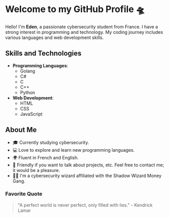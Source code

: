 # Welcome to my GitHub Profile 🛸

Hello! I'm **Eden**, a passionate cybersecurity student from France. I have a strong interest in programming and technology. My coding journey includes various languages and web development skills.

## Skills and Technologies

- **Programming Languages**: 
  - Golang
  - C#
  - C
  - C++
  - Python
- **Web Development**:
  - HTML
  - CSS
  - JavaScript

## About Me

- 🎓 Currently studying cybersecurity.
- 💻 Love to explore and learn new programming languages.
- 🌍 Fluent in French and English.
- 🤝 Friendly if you want to talk about projects, etc. Feel free to contact me; it would be a pleasure.
- 🧙‍♂️ I'm a cybersecurity wizard affiliated with the Shadow Wizard Money Gang.

### Favorite Quote

> "A perfect world is never perfect, only filled with lies." - Kendrick Lamar




